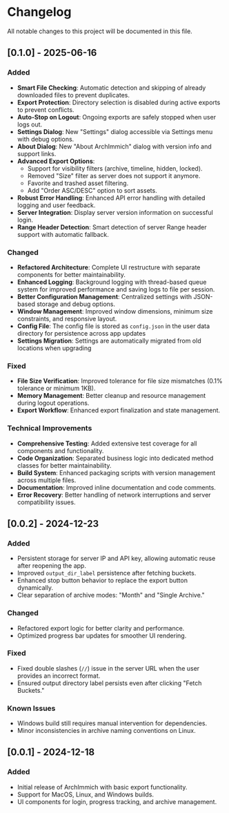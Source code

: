 # Changelog

All notable changes to this project will be documented in this file.

## [0.1.0] - 2025-06-16

### Added

- **Smart File Checking**: Automatic detection and skipping of already downloaded files to prevent duplicates.
- **Export Protection**: Directory selection is disabled during active exports to prevent conflicts.
- **Auto-Stop on Logout**: Ongoing exports are safely stopped when user logs out.
- **Settings Dialog**: New "Settings" dialog accessible via Settings menu with debug options.
- **About Dialog**: New "About ArchImmich" dialog with version info and support links.
- **Advanced Export Options**:
  - Support for visibility filters (archive, timeline, hidden, locked).
  - Removed "Size" filter as server does not support it anymore.
  - Favorite and trashed asset filtering.
  - Add "Order ASC/DESC" option to sort assets.
- **Robust Error Handling**: Enhanced API error handling with detailed logging and user feedback.
- **Server Integration**: Display server version information on successful login.
- **Range Header Detection**: Smart detection of server Range header support with automatic fallback.

### Changed

- **Refactored Architecture**: Complete UI restructure with separate components for better maintainability.
- **Enhanced Logging**: Background logging with thread-based queue system for improved performance and saving logs to file per session.
- **Better Configuration Management**: Centralized settings with JSON-based storage and debug options.
- **Window Management**: Improved window dimensions, minimum size constraints, and responsive layout.
- **Config File**: The config file is stored as `config.json` in the user data directory for persistence across app updates
- **Settings Migration**: Settings are automatically migrated from old locations when upgrading

### Fixed

- **File Size Verification**: Improved tolerance for file size mismatches (0.1% tolerance or minimum 1KB).
- **Memory Management**: Better cleanup and resource management during logout operations.
- **Export Workflow**: Enhanced export finalization and state management.

### Technical Improvements

- **Comprehensive Testing**: Added extensive test coverage for all components and functionality.
- **Code Organization**: Separated business logic into dedicated method classes for better maintainability.
- **Build System**: Enhanced packaging scripts with version management across multiple files.
- **Documentation**: Improved inline documentation and code comments.
- **Error Recovery**: Better handling of network interruptions and server compatibility issues.

## [0.0.2] - 2024-12-23

### Added

- Persistent storage for server IP and API key, allowing automatic reuse after reopening the app.
- Improved `output_dir_label` persistence after fetching buckets.
- Enhanced stop button behavior to replace the export button dynamically.
- Clear separation of archive modes: "Month" and "Single Archive."

### Changed

- Refactored export logic for better clarity and performance.
- Optimized progress bar updates for smoother UI rendering.

### Fixed

- Fixed double slashes (`//`) issue in the server URL when the user provides an incorrect format.
- Ensured output directory label persists even after clicking "Fetch Buckets."

### Known Issues

- Windows build still requires manual intervention for dependencies.
- Minor inconsistencies in archive naming conventions on Linux.

## [0.0.1] - 2024-12-18

### Added

- Initial release of ArchImmich with basic export functionality.
- Support for MacOS, Linux, and Windows builds.
- UI components for login, progress tracking, and archive management.
